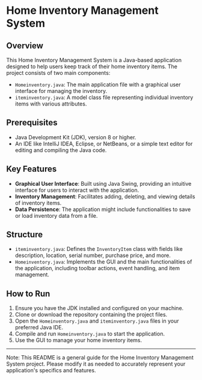# Home Inventory Management System

## Overview
This Home Inventory Management System is a Java-based application designed to help users keep track of their home inventory items. The project consists of two main components:
- `Homeinventory.java`: The main application file with a graphical user interface for managing the inventory.
- `iteminventory.java`: A model class file representing individual inventory items with various attributes.

## Prerequisites
- Java Development Kit (JDK), version 8 or higher.
- An IDE like IntelliJ IDEA, Eclipse, or NetBeans, or a simple text editor for editing and compiling the Java code.

## Key Features
- **Graphical User Interface**: Built using Java Swing, providing an intuitive interface for users to interact with the application.
- **Inventory Management**: Facilitates adding, deleting, and viewing details of inventory items.
- **Data Persistence**: The application might include functionalities to save or load inventory data from a file.

## Structure
- `iteminventory.java`: Defines the `InventoryItem` class with fields like description, location, serial number, purchase price, and more.
- `Homeinventory.java`: Implements the GUI and the main functionalities of the application, including toolbar actions, event handling, and item management.

## How to Run
1. Ensure you have the JDK installed and configured on your machine.
2. Clone or download the repository containing the project files.
3. Open the `Homeinventory.java` and `iteminventory.java` files in your preferred Java IDE.
4. Compile and run `Homeinventory.java` to start the application.
5. Use the GUI to manage your home inventory items.



---
Note: This README is a general guide for the Home Inventory Management System project. Please modify it as needed to accurately represent your application's specifics and features.
